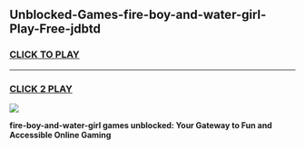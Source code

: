 
## Unblocked-Games-fire-boy-and-water-girl-Play-Free-jdbtd
<h3>
<a href="https://premium76.site?title=fire-boy-and-water-girl&ref=23A">CLICK TO PLAY</a></h3>
<hr>

<h3>
<a href="https://premium76.site?title=fire-boy-and-water-girl&ref=23A">CLICK 2 PLAY</a>
  
</h3>

<a href="https://premium76.site?title=fire-boy-and-water-girl&ref=23A"><img src="https://clearcache.store/games.png"></a>


**fire-boy-and-water-girl games unblocked: Your Gateway to Fun and Accessible Online Gaming**

